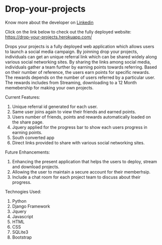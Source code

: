 # Drop-your-projects

Know more about the developer on <a href="https://www.linkedin.com/in/bharathi-ranganathan">Linkedin</a>

Click on the link below to check out the fully deployed website: https://drop-your-projects.herokuapp.com/

Drops your projects is a fully deployed web application which allows users to launch a social media campaign. By joinning drop your projects, individuals can get an unique referral link which can be shared widely along various social networking sites. By sharing the links among social media, individuals gather a team further by earning points towards referring. Based on their number of reference, the users earn points for specific rewards. The rewards depends on the number of users referred by a particular user. The rewards includes from Streaming, downloading to a 12 Month memebership for making your own projects. 

Current Features:

1. Unique referral id generated for each user. 
2. Same user joins again to view their friends and earned points. 
3. Users number of friends, points and rewards automatically loaded on the share page. 
4. Jquery applied for the progress bar to show each users progress in earning points. 
5. South converted app
6. Direct links provided to share with various social networking sites.

Future Enhancements: 

1. Enhancing the present application that helps the users to deploy, stream and download projects. 
2. Allowing the user to maintain a secure account for their memberhsip.
3. Include a chat room for each project team to discuss about their progress.

Technogies Used:
1. Python
2. Django Framework
3. Jquery
4. Javascript
5. HTML
6. CSS
7. SQLite3
8. Bootstrap







